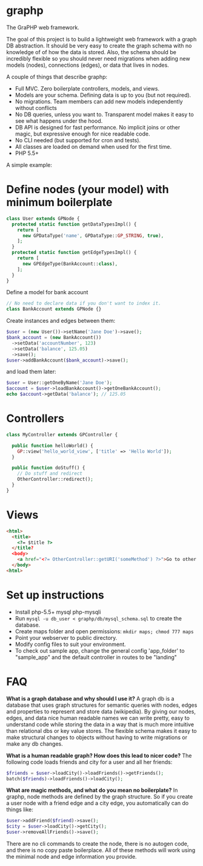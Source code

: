 graphp
======

The GraPHP web framework.

The goal of this project is to build a lightweight web framework with a graph DB abstraction. It should be very easy to create the graph schema with no knowledge of of how the data is stored. Also, the schema should be incredibly flexible so you should never need migrations when adding new models (nodes), connections (edges), or data that lives in nodes.

A couple of things that describe graphp:

* Full MVC. Zero boilerplate controllers, models, and views.
* Models are your schema. Defining data is up to you (but not required).
* No migrations. Team members can add new models independently without conflicts
* No DB queries, unless you want to. Transparent model makes it easy to see what happens under the hood.
* DB API is designed for fast performance. No implicit joins or other magic, but expressive enough for nice readable code.
* No CLI needed (but supported for cron and tests).
* All classes are loaded on demand when used for the first time.
* PHP 5.5+

A simple example:

Define nodes (your model) with minimum boilerplate
=

```php
class User extends GPNode {
  protected static function getDataTypesImpl() {
    return [
      new GPDataType('name', GPDataType::GP_STRING, true),
    ];
  }
  protected static function getEdgeTypesImpl() {
    return [
      new GPEdgeType(BankAccount::class),
    ];
  }
}
```

Define a model for bank account

```php
// No need to declare data if you don't want to index it.
class BankAccount extends GPNode {}
```

Create instances and edges between them:

```php
$user = (new User())->setName('Jane Doe')->save();
$bank_account = (new BankAccount())
  ->setData('accountNumber', 123)
  ->setData('balance', 125.05)
  ->save();
$user->addBankAccount($bank_account)->save();
```

and load them later:

```php
$user = User::getOneByName('Jane Doe');
$account = $user->loadBankAccount()->getOneBankAccount();
echo $account->getData('balance'); // 125.05
```

Controllers
=
```php
class MyController extends GPController {

  public function helloWorld() {
    GP::view('hello_world_view', ['title' => 'Hello World']);
  }

  public function doStuff() {
    // Do stuff and redirect
    OtherController::redirect();
  }
}
```

Views
=
```html
<html>
  <title>
    <?= $title ?>
  </title?
  <body>
    <a href="<?= OtherController::getURI('someMethod') ?>">Go to other controller</a>
  </body>
<html>
```

Set up instructions
======
* Install php-5.5+ mysql php-mysqli
* Run `mysql -u db_user < graphp/db/mysql_schema.sql` to create the database.
* Create maps folder and open permissions: `mkdir maps; chmod 777 maps`
* Point your webserver to public directory.
* Modify config files to suit your environment.
* To check out sample app, change the general config 'app_folder' to "sample_app" and the default controller in routes to be "landing"


FAQ
======

**What is a graph database and why should I use it?**
A graph db is a database that uses graph structures for semantic queries with nodes, edges and properties to represent and store data (wikipedia). By giving our nodes, edges, and data nice human readable names we can write pretty, easy to understand code while storing the data in a way that is much more intuitive than relational dbs or key value stores. The flexible schema makes it easy to make structural changes to objects without having to write migrations or make any db changes.


**What is a human readable graph? How does this lead to nicer code?**
The following code loads friends and city for a user and all her friends:
```php
$friends = $user->loadCity()->loadFriends()->getFriends();
batch($friends)->loadFriends()->loadCity();
```


**What are magic methods, and what do you mean no boilerplate?**
In graphp, node methods are defined by the graph structure. So if you create a user node with a friend edge and a city edge, you automatically can do things like:
```php
$user->addFriend($friend)->save();
$city = $user->loadCity()->getCity();
$user->removeAllFriends()->save();
```
There are no cli commands to create the node, there is no autogen code, and there is no copy paste boilerplace. All of these methods will work using the minimal node and edge information you provide.
